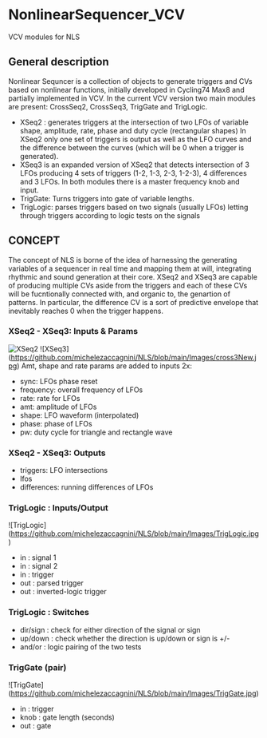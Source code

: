 # NonlinearSequencer_VCV
VCV modules for NLS

## General description
Nonlinear Sequncer is a collection of objects to generate triggers and CVs based on nonlinear functions, initially developed in Cycling74 Max8 and partially implemented in VCV.
In the current VCV version two main modules are present: CrossSeq2, CrossSeq3, TrigGate and TrigLogic. 
- XSeq2 :  generates triggers at the intersection of two LFOs of variable shape, amplitude, rate, phase and duty cycle (rectangular shapes)
In XSeq2 only one set of triggers is output as well as the LFO curves and the difference between the curves (which will be 0 when a trigger is generated).
- XSeq3 is an expanded version of XSeq2 that detects intersection of 3 LFOs producing 4 sets of triggers (1-2, 1-3, 2-3, 1-2-3), 4 differences and 3 LFOs.
In both modules there is a master frequency knob and input.
- TrigGate: Turns triggers into gate of variable lengths.
- TrigLogic: parses triggers based on two signals (usually LFOs) letting through triggers according to logic tests on the signals


## CONCEPT
The concept of NLS is borne of the idea of harnessing the generating variables of a sequencer in real time and mapping them at will, integrating rhythmic and sound generation at their core.
XSeq2 and XSeq3 are capable of producing multiple CVs aside from the triggers and each of these CVs will be fucntionally connected with, and organic to, the genartion of patterns. In particular, the difference CV is a sort of predictive envelope that inevitably reaches 0 when the trigger happens.


### XSeq2 - XSeq3: Inputs & Params
![XSeq2](https://github.com/michelezaccagnini/NLS/blob/main/Images/cross2New.jpg)
![XSeq3]
(https://github.com/michelezaccagnini/NLS/blob/main/Images/cross3New.jpg)
Amt, shape and rate params are added to inputs
2x:
- sync: LFOs phase reset
- frequency: overall frequency of LFOs
- rate: rate for LFOs
- amt: amplitude of LFOs
- shape: LFO waveform (interpolated)
- phase: phase of LFOs
- pw: duty cycle for triangle and rectangle wave

### XSeq2 - XSeq3: Outputs
- triggers: LFO intersections
- lfos
- differences: running differences of LFOs

### TrigLogic : Inputs/Output
![TrigLogic]
(https://github.com/michelezaccagnini/NLS/blob/main/Images/TrigLogic.jpg)
- in : signal 1
- in : signal 2
- in : trigger
- out : parsed trigger
- out : inverted-logic trigger

### TrigLogic : Switches
- dir/sign : check for either direction of the signal or sign
- up/down : check whether the direction is up/down or sign is +/-
- and/or : logic pairing of the two tests

### TrigGate (pair)
![TrigGate]
(https://github.com/michelezaccagnini/NLS/blob/main/Images/TrigGate.jpg)
- in : trigger
- knob : gate length (seconds)
- out : gate


